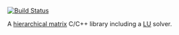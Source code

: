 [![Build Status](https://travis-ci.org/jeromerobert/hmat-oss.svg?branch=master)](https://travis-ci.org/jeromerobert/hmat-oss)

A [hierarchical
matrix](http://en.wikipedia.org/wiki/Hierarchical_matrix) C/C++ library
including a [LU](http://en.wikipedia.org/wiki/LU_decomposition) solver.

